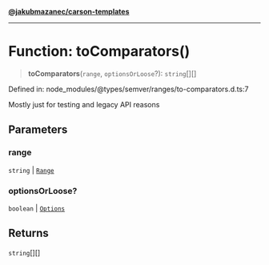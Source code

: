[**@jakubmazanec/carson-templates**](../../../README.md)

---

# Function: toComparators()

> **toComparators**(`range`, `optionsOrLoose`?): `string`[][]

Defined in: node_modules/@types/semver/ranges/to-comparators.d.ts:7

Mostly just for testing and legacy API reasons

## Parameters

### range

`string` | [`Range`](../classes/Range.md)

### optionsOrLoose?

`boolean` | [`Options`](../interfaces/Options.md)

## Returns

`string`[][]
